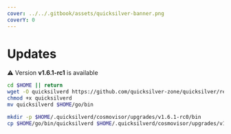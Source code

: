 ```yaml
---
cover: ../../.gitbook/assets/quicksilver-banner.png
coverY: 0
---
```


# Updates

⚠️ Version **v1.6.1-rc1** is available

```bash
cd $HOME || return
wget -O quicksilverd https://github.com/quicksilver-zone/quicksilver/releases/download/v1.6.1-rc1/quicksilverd-v1.6.1-rc1-amd64
chmod +x quicksilverd
mv quicksilverd $HOME/go/bin

mkdir -p $HOME/.quicksilverd/cosmovisor/upgrades/v1.6.1-rc0/bin
cp $HOME/go/bin/quicksilverd $HOME/.quicksilverd/cosmovisor/upgrades/v1.6.1-rc0/bin/
```
